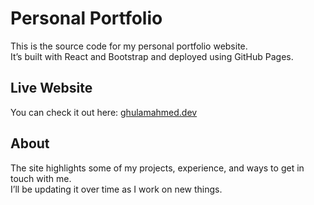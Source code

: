 # Personal Portfolio

This is the source code for my personal portfolio website.  
It’s built with React and Bootstrap and deployed using GitHub Pages.

## Live Website
You can check it out here: [ghulamahmed.dev](https://ghulamahmed.dev)

## About
The site highlights some of my projects, experience, and ways to get in touch with me.  
I’ll be updating it over time as I work on new things.
